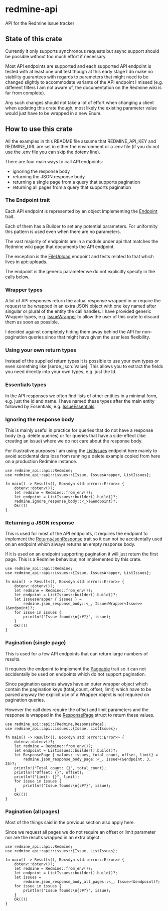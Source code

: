 # redmine-api

API for the Redmine issue tracker

## State of this crate

Currently it only supports synchronous requests but async support should
be possible without too much effort if necessary.

Most API endpoints are supported and each supported API endpoint is tested with
at least one unit test though at this early stage I do make no stability
guarantees with regards to parameters that might need to be changed slightly
to accommodate variants of the API endpoint I missed (e.g. different filters I
am not aware of, the documentation on the Redmine wiki is far from complete).

Any such changes should not take a lot of effort when changing a client when
updating this crate though, most likely the existing parameter value would just
have to be wrapped in a new Enum.

## How to use this crate

All the examples in this README file assume that REDMINE\_API\_KEY and
REDMINE\_URL are set in either the environment or a .env file (if you do not use
the .env file you can skip the dotenv line).

There are four main ways to call API endpoints:

* ignoring the response body
* returning the JSON response body
* returning a single page from a query that supports pagination
* returning all pages from a query that supports pagination

### The Endpoint trait

Each API endpoint is represented by an object implementing the [Endpoint](api::Endpoint) trait.

Each of them has a Builder to set any potential parameters. For uniformity this
pattern is used even when there are no parameters.

The vast majority of endpoints are in a module under api that matches the
Redmine wiki page that documents the API endpoint.

The exception is the [FileUpload](api::uploads::UploadFile) endpoint
and tests related to that which lives in api::uploads.

The endpoint is the generic parameter we do not explicitly specify in the calls
below.

### Wrapper types

A lot of API responses return the actual response wrapped in or require the
request to be wrapped in an extra JSON object with one key named after singular
or plural of the entity the call handles. I have provided generic Wrapper types,
e.g. [IssueWrapper](api::issues::IssueWrapper) to allow the user
of this crate to discard them as soon as possible.

I decided against completely hiding them away behind the API for non-pagination
queries since that might have given the user less flexibility.

### Using your own return types

Instead of the supplied return types it is possible to use your own types or
even something like [serde_json::Value]. This allows you to extract the fields
you need directly into your own types, e.g. just the Id.

### Essentials types

In the API responses we often find lists of other entities in a minimal form, e.g.
just the id and name. I have named these types after the main entity followed by
Essentials, e.g. [IssueEssentials](api::issues::IssueEssentials).

### Ignoring the response body

This is mainly useful in practice for queries that do not have a response body
(e.g. delete queries) or for queries that have a side-effect (like creating an
issue) where we do not care about the response body.

For illustrative purposes I am using the [ListIssues](api::issues::ListIssues)
endpoint here mainly to avoid accidental data loss from running
a delete example copied from here on a production Redmine instance.

```
use redmine_api::api::Redmine;
use redmine_api::api::issues::{Issue, IssuesWrapper, ListIssues};

fn main() -> Result<(), Box<dyn std::error::Error>> {
    dotenv::dotenv()?;
    let redmine = Redmine::from_env()?;
    let endpoint = ListIssues::builder().build()?;
    redmine.ignore_response_body::<_>(&endpoint)?;
    Ok(())
}
```

### Returning a JSON response

This is used for most of the API endpoints, it requires the endpoint to
implement the [ReturnsJsonResponse](api::ReturnsJsonResponse) trait
so it can not be accidentally used on an endpoint which always returns an empty
response body.

If it is used on an endpoint supporting pagination it will just return the first
page. This is a Redmine behaviour, not implemented by this crate.

```
use redmine_api::api::Redmine;
use redmine_api::api::issues::{Issue, IssuesWrapper, ListIssues};

fn main() -> Result<(), Box<dyn std::error::Error>> {
    dotenv::dotenv()?;
    let redmine = Redmine::from_env()?;
    let endpoint = ListIssues::builder().build()?;
    let IssuesWrapper { issues } =
        redmine.json_response_body::<_, IssuesWrapper<Issue>>(&endpoint)?;
    for issue in issues {
        println!("Issue found:\n{:#?}", issue);
    }
    Ok(())
}
```

### Pagination (single page)

This is used for a few API endpoints that can return large numbers of results.

It requires the endpoint to implement the [Pageable](api::Pageable)
trait so it can not accidentally be used on endpoints which do not support
pagination.

Since pagination queries always have an outer wrapper object which contain
the pagination keys (total\_count, offset, limit) which have to be parsed
anyway the explicit use of a Wrapper object is not required on pagination
queries.

However the call does require the offset and limit parameters and the response
is wrapped in the [ResponsePage](api::ResponsePage) struct to
return these values.

```
use redmine_api::api::{Redmine,ResponsePage};
use redmine_api::api::issues::{Issue, ListIssues};

fn main() -> Result<(), Box<dyn std::error::Error>> {
    dotenv::dotenv()?;
    let redmine = Redmine::from_env()?;
    let endpoint = ListIssues::builder().build()?;
    let ResponsePage { values: issues, total_count, offset, limit} =
        redmine.json_response_body_page::<_, Issue>(&endpoint, 3, 25)?;
    println!("Total count: {}", total_count);
    println!("Offset: {}", offset);
    println!("Limit: {}", limit);
    for issue in issues {
        println!("Issue found:\n{:#?}", issue);
    }
    Ok(())
}
```

### Pagination (all pages)

Most of the things said in the previous section also apply here.

Since we request all pages we do not require an offset or limit parameter
nor are the results wrapped in an extra object.

```
use redmine_api::api::Redmine;
use redmine_api::api::issues::{Issue, ListIssues};

fn main() -> Result<(), Box<dyn std::error::Error>> {
    dotenv::dotenv()?;
    let redmine = Redmine::from_env()?;
    let endpoint = ListIssues::builder().build()?;
    let issues =
        redmine.json_response_body_all_pages::<_, Issue>(&endpoint)?;
    for issue in issues {
        println!("Issue found:\n{:#?}", issue);
    }
    Ok(())
}
```
